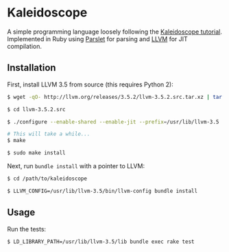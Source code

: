 # Kaleidoscope

A simple programming language loosely following the
[Kaleidoscope tutorial][].  Implemented in Ruby using [Parslet][] for
parsing and [LLVM][] for JIT compilation.

  [kaleidoscope tutorial]: http://llvm.org/docs/tutorial/
  [parslet]: http://kschiess.github.io/parslet/
  [llvm]: http://llvm.org/


## Installation

First, install LLVM 3.5 from source (this requires Python 2):

```bash
$ wget -qO- http://llvm.org/releases/3.5.2/llvm-3.5.2.src.tar.xz | tar -xJ

$ cd llvm-3.5.2.src

$ ./configure --enable-shared --enable-jit --prefix=/usr/lib/llvm-3.5

# This will take a while...
$ make

$ sudo make install
```

Next, run `bundle install` with a pointer to LLVM:

```bash
$ cd /path/to/kaleidoscope

$ LLVM_CONFIG=/usr/lib/llvm-3.5/bin/llvm-config bundle install
```


## Usage

Run the tests:

```bash
$ LD_LIBRARY_PATH=/usr/lib/llvm-3.5/lib bundle exec rake test
```
